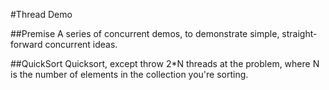 #Thread Demo

##Premise
A series of concurrent demos, to demonstrate simple, straight-forward concurrent ideas.

##QuickSort
Quicksort, except throw 2*N threads at the problem, where N is the number of elements in the collection you're sorting.